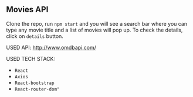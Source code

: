 ## Movies API

Clone the repo, run ``npm start`` and you will see a search bar where you can type any movie title and a list of movies will pop up. 
To check the details, click on ``details`` button.

USED API: http://www.omdbapi.com/

USED  TECH STACK:
- ``React``
- ``Axios``
- ``React-bootstrap``
- ``React-router-dom"``
